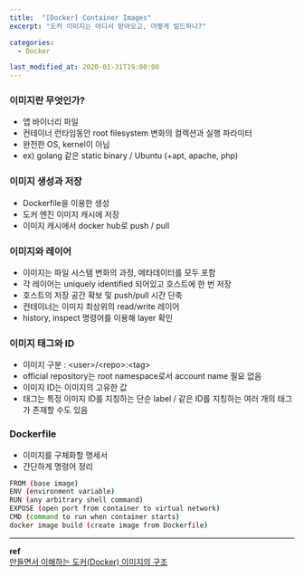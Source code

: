 ```yaml
---
title:  "[Docker] Container Images"
excerpt: "도커 이미지는 어디서 받아오고, 어떻게 빌드하나?"

categories:
  - Docker

last_modified_at: 2020-01-31T19:00:00
---
```


### 이미지란 무엇인가?
- 앱 바이너리 파일
- 컨테이너 런타임동안 root filesystem 변화의 컬렉션과 실행 파라미터
- 완전한 OS, kernel이 아님
- ex) golang 같은 static binary / Ubuntu (+apt, apache, php)

### 이미지 생성과 저장
- Dockerfile을 이용한 생성
- 도커 엔진 이미지 캐시에 저장
- 이미지 캐시에서 docker hub로 push / pull

### 이미지와 레이어
- 이미지는 파일 시스템 변화의 과정, 메타데이터를 모두 포함
- 각 레이어는 uniquely identified 되어있고 호스트에 한 번 저장
- 호스트의 저장 공간 확보 및 push/pull 시간 단축
- 컨테이너는 이미지 최상위의 read/write 레이어
- history, inspect 명령어를 이용해 layer 확인

### 이미지 태그와 ID
- 이미지 구분 : \<user>/\<repo>:\<tag>
- official repository는 root namespace로서 account name 필요 없음
- 이미지 ID는 이미지의 고유한 값
- 태그는 특정 이미지 ID를 지칭하는 단순 label / 같은 ID를 지칭하는 여러 개의 태그가 존재할 수도 있음

### Dockerfile
- 이미지를 구체화할 명세서
- 간단하게 명령어 정리
```bash
FROM (base image)  
ENV (environment variable)  
RUN (any arbitrary shell command)  
EXPOSE (open port from container to virtual network)
CMD (command to run when container starts)  
docker image build (create image from Dockerfile)  
```

----
**ref**  
[만들면서 이해하는 도커(Docker) 이미지의 구조](https://www.44bits.io/ko/post/how-docker-image-work)  